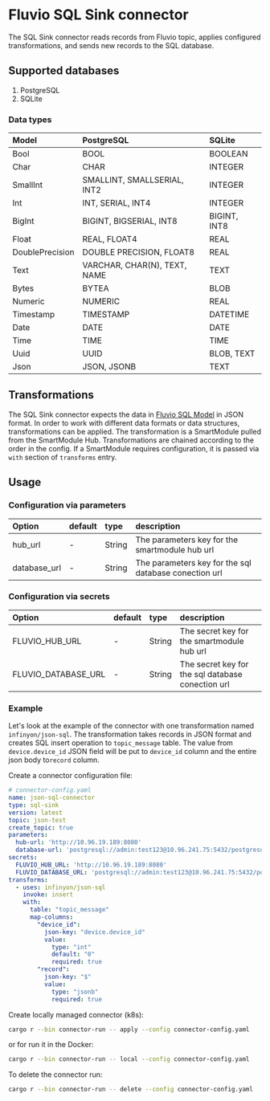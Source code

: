 # Fluvio SQL Sink connector
The SQL Sink connector reads records from Fluvio topic, applies configured transformations, and 
sends new records to the SQL database.
## Supported databases
1. PostgreSQL
2. SQLite

### Data types
| Model           | PostgreSQL                   | SQLite       |                                          
|:----------------|:-----------------------------|:-------------|
| Bool            | BOOL                         | BOOLEAN      |
| Char            | CHAR                         | INTEGER      |
| SmallInt        | SMALLINT, SMALLSERIAL, INT2  | INTEGER      |
| Int             | INT, SERIAL, INT4            | INTEGER      |
| BigInt          | BIGINT, BIGSERIAL, INT8      | BIGINT, INT8 |
| Float           | REAL, FLOAT4                 | REAL         |
| DoublePrecision | DOUBLE PRECISION, FLOAT8     | REAL         |
| Text            | VARCHAR, CHAR(N), TEXT, NAME | TEXT         |
| Bytes           | BYTEA                        | BLOB         |
| Numeric         | NUMERIC                      | REAL         |
| Timestamp       | TIMESTAMP                    | DATETIME     |
| Date            | DATE                         | DATE         |
| Time            | TIME                         | TIME         |
| Uuid            | UUID                         | BLOB, TEXT   |
| Json            | JSON, JSONB                  | TEXT         |


## Transformations
The SQL Sink connector expects the data in [Fluvio SQL Model](../../models/fluvio-model-sql) in JSON format.
In order to work with different data formats or data structures, transformations can be applied.
The transformation is a SmartModule pulled from the SmartModule Hub. Transformations are chained according to the order
in the config. If a SmartModule requires configuration, it is passed via `with` section of `transforms` entry. 
## Usage

### Configuration via parameters
| Option       | default | type   | description                                           |
|:-------------|:--------| :---   |:------------------------------------------------------|
| hub_url      | -       | String | The parameters key for the smartmodule hub url        |
| database_url | -       | String | The parameters key for the sql database conection url |


### Configuration via secrets
| Option              | default | type   | description                                           |
|:--------------------|:--------| :---   |:------------------------------------------------------|
| FLUVIO_HUB_URL      | -       | String | The secret key for the smartmodule hub url        |
| FLUVIO_DATABASE_URL | -       | String | The secret key for the sql database conection url |

### Example
Let's look at the example of the connector with one transformation named `infinyon/json-sql`. The transformation takes
records in JSON format and creates SQL insert operation to `topic_message` table. The value from `device.device_id`
JSON field will be put to `device_id` column and the entire json body to`record` column.

Create a connector configuration file:
```yaml
# connector-config.yaml
name: json-sql-connector
type: sql-sink
version: latest
topic: json-test
create_topic: true
parameters:
  hub-url: 'http://10.96.19.189:8080'
  database-url: 'postgresql://admin:test123@10.96.241.75:5432/postgresdb'
secrets:
  FLUVIO_HUB_URL: 'http://10.96.19.189:8080'
  FLUVIO_DATABASE_URL: 'postgresql://admin:test123@10.96.241.75:5432/postgresdb'
transforms:
  - uses: infinyon/json-sql
    invoke: insert
    with:
      table: "topic_message"
      map-columns:
        "device_id":
          json-key: "device.device_id"
          value:
            type: "int"
            default: "0"
            required: true
        "record":
          json-key: "$"
          value:
            type: "jsonb"
            required: true
```

Create locally managed connector (k8s):
```bash
cargo r --bin connector-run -- apply --config connector-config.yaml
```
or for run it in the Docker:
```bash
cargo r --bin connector-run -- local --config connector-config.yaml
```

To delete the connector run:
```bash
cargo r --bin connector-run -- delete --config connector-config.yaml
```